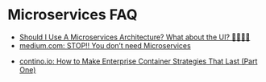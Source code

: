 # Microservices FAQ
- [Should I Use A Microservices Architecture? What about the UI? 🌟🌟🌟🌟](https://www.jamesmichaelhickey.com/microservices-architecture/)
- [medium.com: STOP!! You don’t need Microservices](https://medium.com/@ebin/stop-you-dont-need-microservices-dc732d70b3e0)
* [contino.io: How to Make Enterprise Container Strategies That Last (Part One)](https://www.contino.io/insights/how-to-make-enterprise-container-strategies-that-last-part-one)
